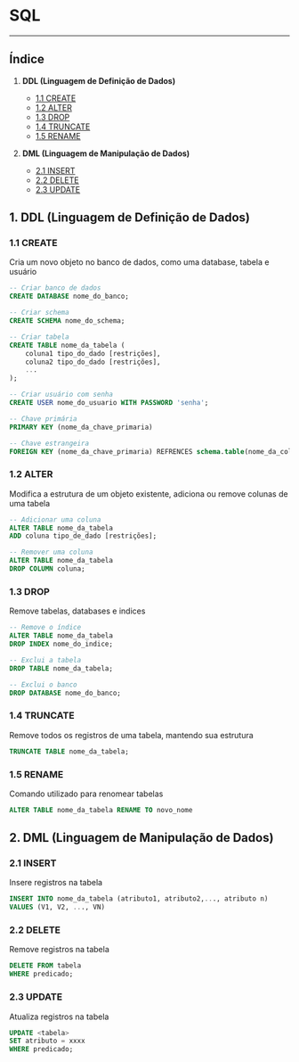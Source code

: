 # SQL 
---

## Índice

1. **DDL (Linguagem de Definição de Dados)**
   - [1.1 CREATE](#11-create)
   - [1.2 ALTER](#12-alter)
   - [1.3 DROP](#13-drop)
   - [1.4 TRUNCATE](#14-truncate)
   - [1.5 RENAME](#15-rename)

2. **DML (Linguagem de Manipulação de Dados)**
   - [2.1 INSERT](#21-insert)
   - [2.2 DELETE](#22-delete)
   - [2.3 UPDATE](#23-update)

## 1. DDL (Linguagem de Definição de Dados)

### 1.1 CREATE
Cria um novo objeto no banco de dados, como uma database, tabela e usuário 

```sql
-- Criar banco de dados
CREATE DATABASE nome_do_banco;

-- Criar schema
CREATE SCHEMA nome_do_schema;

-- Criar tabela
CREATE TABLE nome_da_tabela (
    coluna1 tipo_do_dado [restrições],
    coluna2 tipo_do_dado [restrições],
    ...
);

-- Criar usuário com senha
CREATE USER nome_do_usuario WITH PASSWORD 'senha';

-- Chave primária
PRIMARY KEY (nome_da_chave_primaria)

-- Chave estrangeira
FOREIGN KEY (nome_da_chave_primaria) REFRENCES schema.table(nome_da_coluna)
```

### 1.2 ALTER
Modifica a estrutura de um objeto existente, adiciona ou remove colunas de uma tabela

```sql
-- Adicionar uma coluna
ALTER TABLE nome_da_tabela
ADD coluna tipo_de_dado [restrições];

-- Remover uma coluna
ALTER TABLE nome_da_tabela
DROP COLUMN coluna;
```

### 1.3 DROP
Remove tabelas, databases e indices

```sql
-- Remove o índice 
ALTER TABLE nome_da_tabela 
DROP INDEX nome_do_indice;

-- Exclui a tabela 
DROP TABLE nome_da_tabela;

-- Exclui o banco 
DROP DATABASE nome_do_banco;
``` 

### 1.4 TRUNCATE
Remove todos os registros de uma tabela, mantendo sua estrutura

```sql
TRUNCATE TABLE nome_da_tabela;
```

### 1.5 RENAME
Comando utilizado para renomear tabelas

```sql
ALTER TABLE nome_da_tabela RENAME TO novo_nome
```

## 2. DML (Linguagem de Manipulação de Dados)

### 2.1 INSERT
Insere registros na tabela

```sql
INSERT INTO nome_da_tabela (atributo1, atributo2,..., atributo n)
VALUES (V1, V2, ..., VN)
```

### 2.2 DELETE
Remove registros na tabela

```sql
DELETE FROM tabela
WHERE predicado;
```

### 2.3 UPDATE
Atualiza registros na tabela

```sql
UPDATE <tabela>
SET atributo = xxxx
WHERE predicado;
```